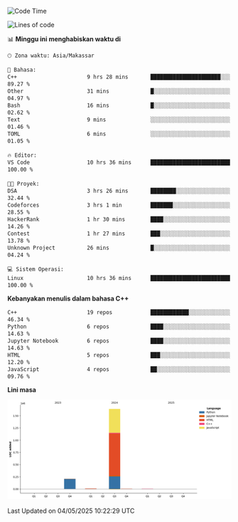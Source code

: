 <!--START_SECTION:waka-->
![Code Time](http://img.shields.io/badge/Code%20Time-189%20hrs%205%20mins-blue)

![Lines of code](https://img.shields.io/badge/Sejak%20Hello%20World%20aku%20telah%20menulis-1.9%20million%20baris%20kode-blue)

📊 **Minggu ini menghabiskan waktu di** 

```text
🕑︎ Zona waktu: Asia/Makassar

💬 Bahasa: 
C++                      9 hrs 28 mins       ██████████████████████░░░   89.27 % 
Other                    31 mins             █░░░░░░░░░░░░░░░░░░░░░░░░   04.97 % 
Bash                     16 mins             █░░░░░░░░░░░░░░░░░░░░░░░░   02.62 % 
Text                     9 mins              ░░░░░░░░░░░░░░░░░░░░░░░░░   01.46 % 
TOML                     6 mins              ░░░░░░░░░░░░░░░░░░░░░░░░░   01.05 % 

🔥 Editor: 
VS Code                  10 hrs 36 mins      █████████████████████████   100.00 % 

🐱‍💻 Proyek: 
DSA                      3 hrs 26 mins       ████████░░░░░░░░░░░░░░░░░   32.44 % 
Codeforces               3 hrs 1 min         ███████░░░░░░░░░░░░░░░░░░   28.55 % 
HackerRank               1 hr 30 mins        ████░░░░░░░░░░░░░░░░░░░░░   14.26 % 
Contest                  1 hr 27 mins        ███░░░░░░░░░░░░░░░░░░░░░░   13.78 % 
Unknown Project          26 mins             █░░░░░░░░░░░░░░░░░░░░░░░░   04.24 % 

💻 Sistem Operasi: 
Linux                    10 hrs 36 mins      █████████████████████████   100.00 % 
```

**Kebanyakan menulis dalam bahasa C++** 

```text
C++                      19 repos            ████████████░░░░░░░░░░░░░   46.34 % 
Python                   6 repos             ████░░░░░░░░░░░░░░░░░░░░░   14.63 % 
Jupyter Notebook         6 repos             ████░░░░░░░░░░░░░░░░░░░░░   14.63 % 
HTML                     5 repos             ███░░░░░░░░░░░░░░░░░░░░░░   12.20 % 
JavaScript               4 repos             ██░░░░░░░░░░░░░░░░░░░░░░░   09.76 % 
```



**Lini masa**

![Lines of Code chart](https://raw.githubusercontent.com/yusuf601/yusuf601/main/assets/bar_graph.png)


 Last Updated on 04/05/2025 10:22:29 UTC
<!--END_SECTION:waka-->
